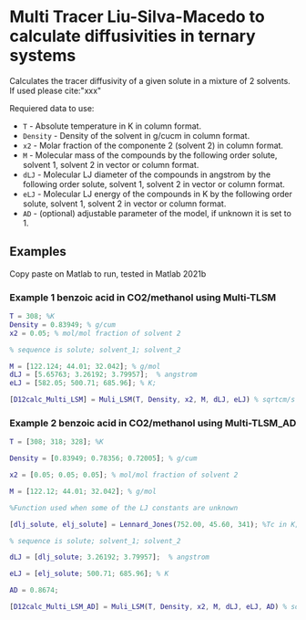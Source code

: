 # Multi Tracer Liu-Silva-Macedo to calculate diffusivities in ternary systems

Calculates the tracer diffusivity of a given solute in a mixture of 2 solvents. If used please cite:"xxx"

Requiered data to use:

* `T` - Absolute temperature in K in column format.
* `Density` - Density of the solvent in g/cucm  in column format.
* `x2` - Molar fraction of the componente 2 (solvent 2)  in column format.
* `M` - Molecular mass of the compounds by the following order solute, solvent 1, solvent 2 in vector or column format.
* `dLJ` - Molecular LJ diameter of the compounds in angstrom by the following order solute, solvent 1, solvent 2 in vector or column format.
* `eLJ` - Molecular LJ energy of the compounds in K by the following order solute, solvent 1, solvent 2 in vector or column format.
* `AD` - (optional) adjustable parameter of the model, if unknown it is set to 1.


## Examples
Copy paste on Matlab to run, tested in Matlab 2021b

### Example 1 benzoic acid in CO2/methanol using Multi-TLSM

```matlab
T = 308; %K
Density = 0.83949; % g/cum
x2 = 0.05; % mol/mol fraction of solvent 2

% sequence is solute; solvent_1; solvent_2

M = [122.124; 44.01; 32.042]; % g/mol
dLJ = [5.65763; 3.26192; 3.79957];  % angstrom
eLJ = [582.05; 500.71; 685.96]; % K;

[D12calc_Multi_LSM] = Muli_LSM(T, Density, x2, M, dLJ, eLJ) % sqrtcm/s
```


### Example 2 benzoic acid in CO2/methanol using Multi-TLSM_AD

```matlab
T = [308; 318; 328]; %K

Density = [0.83949; 0.78356; 0.72005]; % g/cum

x2 = [0.05; 0.05; 0.05]; % mol/mol fraction of solvent 2

M = [122.12; 44.01; 32.042]; % g/mol

%Function used when some of the LJ constants are unknown

[dlj_solute, elj_solute] = Lennard_Jones(752.00, 45.60, 341); %Tc in K;  Pc in bar; Vc in cm3 mol-1

% sequence is solute; solvent_1; solvent_2

dLJ = [dlj_solute; 3.26192; 3.79957];  % angstrom

eLJ = [elj_solute; 500.71; 685.96]; % K

AD = 0.8674; 

[D12calc_Multi_LSM_AD] = Muli_LSM(T, Density, x2, M, dLJ, eLJ, AD) % sqrtcm/s
```

